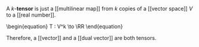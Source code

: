 A $k$-**tensor** is just a [[multilinear map]] from $k$ copies of a [[vector space]] $V$ to a [[real number]].

\begin{equation}
T :  V^k \to \RR
\end{equation}

Therefore, a [[vector]] and a [[dual vector]] are both tensors.